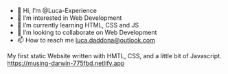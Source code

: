 - 👋 Hi, I’m @Luca-Experience
- 👀 I’m interested in Web Development
- 🌱 I’m currently learning HTML, CSS and JS
- 💞️ I’m looking to collaborate on Web Development
- 📫 How to reach me luca.daddona@outlook.com

My first static Website written with HMTL, CSS, and a little bit of Javascript. 
                 https://musing-darwin-775fbd.netlify.app       

